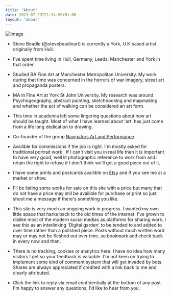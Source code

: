 ```yaml
---
title: "About"
date: 2023-07-29T21:34:59+01:00
layout: "about"
---
```

![Image](/profile-photo-steve-beadle-art-3.png)

- Steve Beadle (@stevebeadleart) is currently a York, U.K based artist originally from Hull.
- I've spent time living in Hull, Germany, Leeds, Manchester and York in that order. 

- Studied BA Fine Art at Manchester Metropolitan University. My work during that time was concerned in the horrors of war imagery, street art and propaganda posters.
- MA in Fine Art at York St John University. My research was around Psychogeography, abstract painting, sketchbooking and mapmaking and whether the act of walking can be considered an art form.
- This time in academia left some lingering questions about how art should be taught. Most of what I have learned about 'art' has just come from a life long dedication to drawing.

- Co-founder of the group [Navigators Art and Performance](/navigators/).

- Availible for commissions if the job is right. I'm mostly asked for traditional portrait work . If I can't visit you in real life then it is important to have very good, well lit photographic reference to work from and I retain the right to refuse if I don't think we'll get a good piece out of it.
- I have some prints and postcards availible on [Etsy](https://www.etsy.com/uk/shop/stevebeadleart/) and if you see me at a market or show.
- I'll be listing some works for sale on this site with a price but many that do not have a price may still be availible for purchase or print so just shoot me a message if there's something you like.

- This site is very much an ongoing work in progress. I wanted my own little space that harks back to the old times of the internet. I've grown to dislike most of the modern social medias as platforms for sharing work. I see this as an interlinking 'Digital garden' to be tended to and added to over time rather than a polished piece. Posts without much written word may or may not be fleshed out over time..so bookmark and check back in every now and then. 

- There is no tracking, cookies or analytics here. I have no idea how many visitors I get so your feedback is valuable..I'm not keen on trying to implement some kind of comment system that will get invaded by bots. Shares are always appreciated if credited with a link back to me and clearly attributed.

- Click the link to reply via email confidentially at the bottom of any post. I'm happy to answer any questions, I'd like to hear from you.
